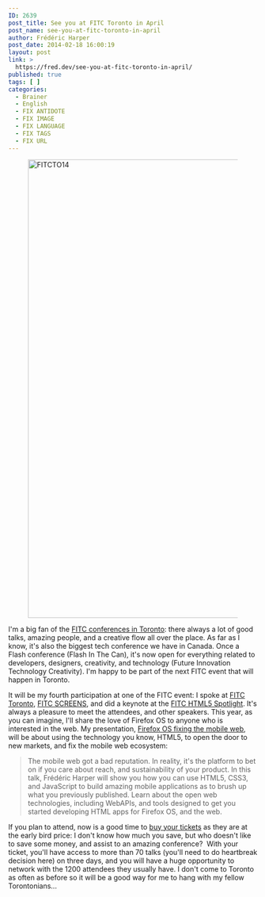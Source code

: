 ```yaml
---
ID: 2639
post_title: See you at FITC Toronto in April
post_name: see-you-at-fitc-toronto-in-april
author: Frédéric Harper
post_date: 2014-02-18 16:00:19
layout: post
link: >
  https://fred.dev/see-you-at-fitc-toronto-in-april/
published: true
tags: [ ]
categories:
  - Brainer
  - English
  - FIX ANTIDOTE
  - FIX IMAGE
  - FIX LANGUAGE
  - FIX TAGS
  - FIX URL
---
```

<figure><img alt="FITCTO14" src="http://fred.dev/wp-content/uploads/2014/02/FITCTO14.png" width="600" height="925"/></figure><p>I'm a big fan of the <a title="FITC Toronto 2014 website" href="https://fitc.ca/event/to14/">FITC conferences in Toronto</a>: there always a lot of good talks, amazing people, and a creative flow all over the place. As far as I know, it's also the biggest tech conference we have in Canada. Once a Flash conference (Flash In The Can), it's now open for everything related to developers, designers, creativity, and technology (Future Innovation Technology Creativity). I'm happy to be part of the next FITC event that will happen in Toronto.</p><p>It will be my fourth participation at one of the FITC event: I spoke at <a title="Responsive Web Design, get the best of your design at FITC Toronto" href="http://fred.dev/responsive-web-design-get-the-best-of-your-design-at-fitc-toronto/">FITC Toronto</a>, <a title="Responsive Web Design at FITC SCREENS" href="http://fred.dev/responsive-web-design-at-fitc-screens/">FITC SCREENS</a>, and did a keynote at the <a title="The state of the Web–FITC Spotlight HTML5" href="http://fred.dev/the-state-of-the-web-fitc-spotlight-html5/">FITC HTML5 Spotlight</a>. It's always a pleasure to meet the attendees, and other speakers. This year, as you can imagine, I'll share the love of Firefox OS to anyone who is interested in the web. My presentation, <a title="Information about my presentation on the FITC website" href="https://fitc.ca/presentation/firefox-os-fixing-the-mobile-web/">Firefox OS fixing the mobile web</a>, will be about using the technology you know, HTML5, to open the door to new markets, and fix the mobile web ecosystem:</p><blockquote>The mobile web got a bad reputation. In reality, it's the platform to bet on if you care about reach, and sustainability of your product. In this talk, Frédéric Harper will show you how you can use HTML5, CSS3, and JavaScript to build amazing mobile applications as to brush up what you previously published. Learn about the open web technologies, including WebAPIs, and tools designed to get you started developing HTML apps for Firefox OS, and the web.</blockquote><p>If you plan to attend, now is a good time to <a title="FITC Toronto 2014 tickets" href="https://www.eventbrite.ca/e/fitc-toronto-2014-registration-8537161881">buy your tickets</a> as they are at the early bird price: I don't know how much you save, but who doesn't like to save some money, and assist to an amazing conference?  With your ticket, you'll have access to more than 70 talks (you'll need to do heartbreak decision here) on three days, and you will have a huge opportunity to network with the 1200 attendees they usually have. I don't come to Toronto as often as before so it will be a good way for me to hang with my fellow Torontonians...</p> 